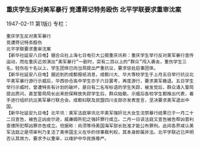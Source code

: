 ### 重庆学生反对美军暴行  竞遭蒋记特务殴伤  北平学联要求重审沈案

1947-02-11
第1版()
专栏：

    重庆学生反对美军暴行
    竞遭蒋记特务殴伤
    北平学联要求重审沈案
    【新华社延安八日电】据合众社上海七日电引大公报重庆讯称：重庆学生举行反对美军暴行宣传运动，而在重庆近郊演出“美军暴行”一剧时，突有二百以上的“群众”闯入袭击，重伤学生三名，轻伤在十名以上，学生团体已向当局提出严重抗议，要求惩处启事团体。
    【新华社延安八日电】据迟到的成都报纸消息，成都川大、华大等校学生于上月五日举行抗议北平美军暴行游行示威后，华西协合高中学生亦于六日罢考，再度游行，要求美军撤退。五日学生举行示威时，曾遭特务有计划的破坏，是日有二名写标语的学生失踪，被发觉后，群众涌入警局提出质问，直至警局局长出来担保释放失踪学生后，群众始散。示威后各校学生都推出代表，着手进行组织抗议美军暴行联合会。成都妇联及民盟四川支部亦发表宣言，坚决要求美军退出中国。
    【新华社延安九日电】北平讯：美军法庭审讯北平美军强奸北大女生沈崇暴行结果已于一月二十二日宣告，被告正凶皮尔逊，威廉姆所犯之强奸罪行成立。二月一日该法庭又宣告被告帮凶普利查德所犯帮凶罪亦告成立。但据称：尚须等待美国海军部长批准才能公布罪刑。此间各界咸认美军法庭之是项审判乃复活了美帝国主义在华的领事裁判权，其本身即属非法。北平学联近已声明否认其效力，要求予以重审，以维护中华民族尊严。
